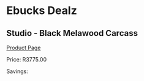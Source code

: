 
# Ebucks Dealz
## Studio - Black Melawood Carcass
[Product Page](https://www.ebucks.com/web/shop/productSelected.do?prodId=1144873571&catId=1130195724)

Price: R3775.00

Savings: 


	